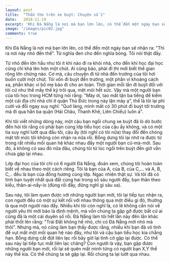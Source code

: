 ```yaml
---
layout: post
title:  "Thẩn thơ trên xe buýt: Chuyện số 1"
date:   2018-11-19
excerpt: 'Khi Đà Nẵng là nơi mà bạn lớn lên, có thể đến một ngày bạn sẽ nhận ra: "Thì ra nơi này nhỏ đến thế"...'
image: "/images/pic02.jpg"
comments: true
---
```


Khi Đà Nẵng là nơi mà bạn lớn lên, có thể đến một ngày bạn sẽ nhận ra: "Thì ra nơi này nhỏ đến thế". Từ nghĩa đen cho đến nghĩa bóng. Tôi nói thật đấy.

Từ nhỏ đến lớn hầu như tôi ít khi nào đi ra khỏi nhà, cho đến khi học đại học cũng chỉ khá lên hơn một chút. Ai cũng bảo, phải đi thì mới biết thế gian rộng lớn chừng nào. Cơ mà, câu chuyện đi từ nhà đến trường của tôi hơi buồn cười một chút. Tôi vốn đi buýt đến trường, một phần vì khoảng cách xa, phần khác vì bố mẹ bảo đi cho an toàn. Thời gian mỗi lần đi buýt đối với tôi cứ như thể mấy thế kỷ trôi qua, mệt mỏi hết sức. Vậy mà một người bạn của tôi học trong HCM từng nói rằng: "Mày ơi, tao mất tận ba tiếng để kiếm một cái địa chỉ nhà chỉ ở quận Thủ Đức trong này lận mày ạ", thế là tôi lại phì cười và đổi ngay suy nghĩ: "Quớ làng, mình mất có 30 phút đi buýt tới trường mà đi qua hẳn ba quận (Hải Châu, Thanh Khê, Liên Chiểu) luôn á".

Khi tôi viết những dòng này, một cậu bạn ngồi chung xe buýt đã lò dò bước đến hỏi tôi rằng có phải bạn cùng lớp tiểu học của cậu ấy không, và có một tia suy nghĩ lướt qua đầu tôi, cậu ấy (tôi nghĩ có tôi nữa) thay đổi đến chóng mặt tới mức tôi không còn nhận ra nữa rồi. Bỗng dưng tôi lại nhớ ra được từ trong rất nhiều mối quan hệ khác nhau đấy một người bạn cũ-mà-mới. Sau đó, à không có sau đó nữa đâu, chúng tôi từ lúc ngồi trên buýt đến giờ vẫn chưa gặp lại nhau.

Lớp đại học của tôi chỉ có 6 người Đà Nẵng, đoán xem, chúng tôi hoàn toàn biết về nhau theo một cách riêng. Tôi là bạn của A, của B, của C,... và A, B, C,.. đều là bạn của đồng hương cùng lớp. Ngạc nhiên thật sự. Và tôi đã có tình bạn tuyệt nhất quả đất cùng hai trong số sáu người đấy, bạn thân theo kiểu, thân-ai-nấy-lo (đúng rồi đấy, đừng nghĩ gì sâu xa).

Sau này, tôi làm quen được với những người bạn mới, tôi lại tiếp tục nhận ra, con người đều có một sự kết nối với nhau thông qua một điều gì đó, thường là qua một người nào đấy. Nhiều khi tôi còn nghĩ là, có lẽ không cần nói về người yêu thì mới bảo là định mệnh, mà vốn chúng ta gặp gỡ được bất cứ ai cũng đã là một cái duyên số rồi. Đà Nẵng làm tôi hết lần này đến lần khác phải thốt lên rằng: "Trái Đất không hề nhỏ, chỉ có Đà Nẵng mới nhỏ mà thôi". Nhưng mà, nó cũng làm bạn thấy được rằng, nhiều khi bạn đã vô tình để vụt mất một mối quan hệ nào đấy, như tôi và cậu bạn tiểu học kia chẳng hạn. Bỗng dưng cắt đứt liên lạc rồi bây giờ lại tình cờ gặp lại được. Có thể sau này lại tiếp tục mất liên lạc chăng? Con người là vậy, bạn gặp được những người bạn mới, rồi lại sẽ quên mất mình từng có người bạn X,Y thế này thế kia. Có thể chúng ta sẽ gặp lại. Rồi chúng ta lại lướt qua nhau.
